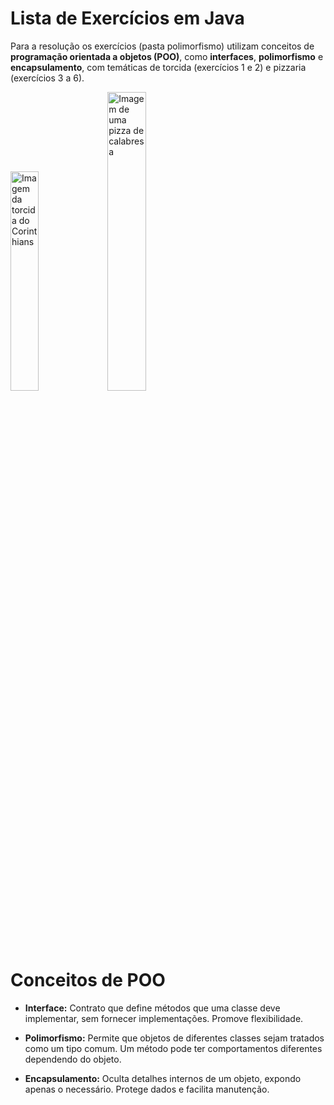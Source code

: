 # Lista de Exercícios em Java

Para a resolução os exercícios (pasta polimorfismo) utilizam conceitos de **programação orientada a objetos (POO)**, como **interfaces**, **polimorfismo** e **encapsulamento**, com temáticas de torcida (exercícios 1 e 2) e pizzaria (exercícios 3 a 6).

<div>
  <img src="https://th.bing.com/th/id/R.a12054090c48bb643c031d06261d6637?rik=jIcUxCqMCloLpA&pid=ImgRaw&r=0" alt="Imagem da torcida do Corinthians" width="30%"" />
  <img src="https://th.bing.com/th/id/OIP.XzUnt5Afjbz_9Bmkng2IMQHaEK?rs=1&pid=ImgDetMain" alt="Imagem de uma pizza de calabresa" width="35%" />
</div>

# Conceitos de POO
- **Interface:** Contrato que define métodos que uma classe deve implementar, sem fornecer implementações. Promove flexibilidade.

- **Polimorfismo:** Permite que objetos de diferentes classes sejam tratados como um tipo comum. Um método pode ter comportamentos diferentes dependendo do objeto.

- **Encapsulamento:** Oculta detalhes internos de um objeto, expondo apenas o necessário. Protege dados e facilita manutenção.

